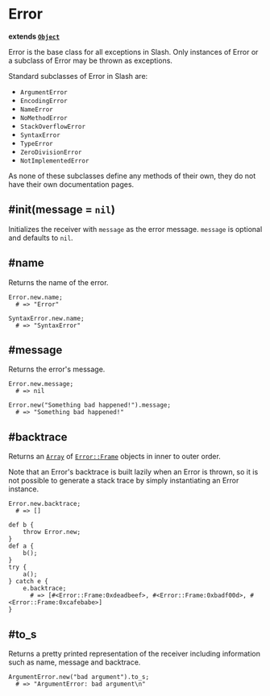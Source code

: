 # Error

**extends [`Object`](/index.sl/doc/object)**

Error is the base class for all exceptions in Slash. Only instances of Error or a subclass of Error may be thrown as exceptions.

Standard subclasses of Error in Slash are:

* `ArgumentError`
* `EncodingError`
* `NameError`
* `NoMethodError`
* `StackOverflowError`
* `SyntaxError`
* `TypeError`
* `ZeroDivisionError`
* `NotImplementedError`

As none of these subclasses define any methods of their own, they do not have their own documentation pages.

## #init(message = `nil`)

Initializes the receiver with `message` as the error message. `message` is optional and defaults to `nil`.

## #name

Returns the name of the error.

    Error.new.name;
      # => "Error"
    
    SyntaxError.new.name;
      # => "SyntaxError"

## #message

Returns the error's message.

    Error.new.message;
      # => nil
    
    Error.new("Something bad happened!").message;
      # => "Something bad happened!"

## #backtrace

Returns an [`Array`](/index.sl/doc/array) of [`Error::Frame`](/index.sl/doc/error/frame) objects in inner to outer order.

Note that an Error's backtrace is built lazily when an Error is thrown, so it is not possible to generate a stack trace by simply instantiating an Error instance.

    Error.new.backtrace;
      # => []
    
    def b {
        throw Error.new;
    }
    def a {
        b();
    }
    try {
        a();
    } catch e {
        e.backtrace;
          # => [#<Error::Frame:0xdeadbeef>, #<Error::Frame:0xbadf00d>, #<Error::Frame:0xcafebabe>]
    }

## #to_s

Returns a pretty printed representation of the receiver including information such as name, message and backtrace.

    ArgumentError.new("bad argument").to_s;
      # => "ArgumentError: bad argument\n"

